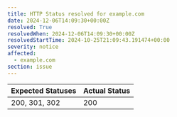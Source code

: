 ```yaml
---
title: HTTP Status resolved for example.com
date: 2024-12-06T14:09:30+00:00Z
resolved: True
resolvedWhen: 2024-12-06T14:09:30+00:00Z
resolvedStartTime: 2024-10-25T21:09:43.191474+00:00
severity: notice
affected:
  - example.com
section: issue
---
```


| Expected Statuses | Actual Status  |
|-------------------|----------------|
| 200, 301, 302 | 200 |
